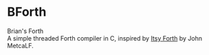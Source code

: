 # BForth
Brian's Forth <br />
A simple threaded Forth compiler in C, 
inspired by <a href='http://www.retroprogramming.com/2012/03/itsy-forth-1k-tiny-compiler.html'>Itsy Forth</a> by John MetcaLF.
